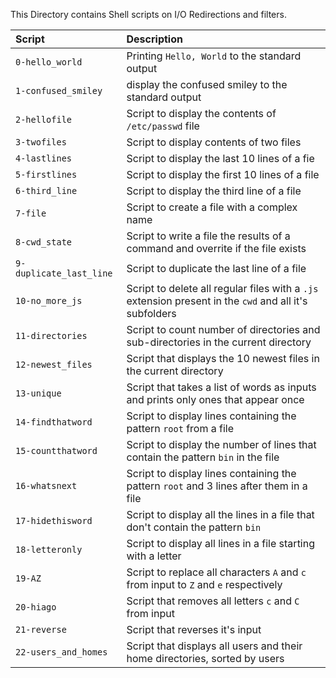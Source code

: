 This Directory contains Shell scripts on I/O Redirections and filters.


| Script | Description|
| :---- | :--- |
| `0-hello_world` | Printing `Hello, World` to the standard output |
| `1-confused_smiley` | display the confused smiley to the standard output |
| `2-hellofile` | Script to display the contents of `/etc/passwd` file |
| `3-twofiles` | Script to display contents of two files |
| `4-lastlines` | Script to display the last 10 lines of a fie |
| `5-firstlines` | Script to display the first 10 lines of a file |
| `6-third_line` | Script to display the third line of a file |
| `7-file` | Script to create a file with a complex name |
| `8-cwd_state` | Script to write a file the results of a command and overrite if the file exists |
| `9-duplicate_last_line` | Script to duplicate the last line of a file |
| `10-no_more_js` | Script to delete all regular files with a `.js` extension present in the `cwd` and all it's subfolders |
| `11-directories` | Script to count number of directories and sub-directories in the current directory |
| `12-newest_files` | Script that displays the 10 newest files in the current directory |
| `13-unique` | Script that takes a list of words as inputs and prints only ones that appear once |
| `14-findthatword` | Script to display lines containing the pattern `root` from a file |
| `15-countthatword` | Script to display the number of lines that contain the pattern `bin` in the file |
| `16-whatsnext`| Script to display lines containing the pattern `root` and 3 lines after them in a file |
| `17-hidethisword` | Script to display all the lines in a file that don't contain the pattern `bin` |
| `18-letteronly` | Script to display all lines in a file starting with a letter |
| `19-AZ` | Script to replace all characters `A` and `c` from input to `Z` and `e` respectively |
| `20-hiago` | Script that removes all letters `c` and `C` from input |
| `21-reverse` | Script that reverses it's input |
| `22-users_and_homes` | Script that displays all users and their home directories, sorted by users |
